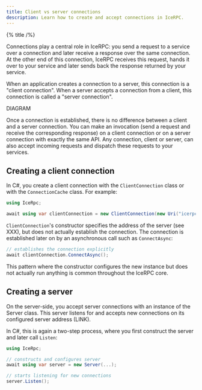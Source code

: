 ```yaml
---
title: Client vs server connections
description: Learn how to create and accept connections in IceRPC.
---
```


{% title /%}

Connections play a central role in IceRPC: you send a request to a service over a connection and later receive a
response over the same connection. At the other end of this connection, IceRPC receives this request, hands it over to
your service and later sends back the response returned by your service.

When an application creates a connection to a server, this connection is a "client connection". When a server accepts a
connection from a client, this connection is called a "server connection".

DIAGRAM

Once a connection is established, there is no difference between a client and a server connection. You can make an
invocation (send a request and receive the corresponding response) on a client connection or on a server connection
with exactly the same API. Any connection, client or server, can also accept incoming requests and dispatch these
requests to your services.

## Creating a client connection

In C#, you create a client connection with the `ClientConnection` class or with the `ConnectionCache` class. For
example:
```csharp
using IceRpc;

await using var clientConnection = new ClientConnection(new Uri("icerpc://hello.zeroc.com"));
```

`ClientConnection`'s constructor specifies the address of the server (see XXX), but does not actually establish the
connection. The connection is established later on by an asynchronous call such as `ConnectAsync`:
```csharp
// establishes the connection explicitly
await clientConnection.ConnectAsync();
```

This pattern where the constructor configures the new instance but does not actually run anything is common throughout
the IceRPC core.

## Creating a server

On the server-side, you accept server connections with an instance of the Server class. This server listens for and
accepts new connections on its configured server address (LINK).

In C#, this is again a two-step process, where you first construct the server and later call `Listen`:
```csharp
using IceRpc;

// constructs and configures server
await using var server = new Server(...);

// starts listening for new connections
server.Listen();
```
